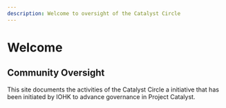 ```yaml
---
description: Welcome to oversight of the Catalyst Circle
---
```


# Welcome

## Community Oversight

This site documents the activities of the Catalyst Circle a initiative that has been initiated by IOHK to advance governance in Project Catalyst.



